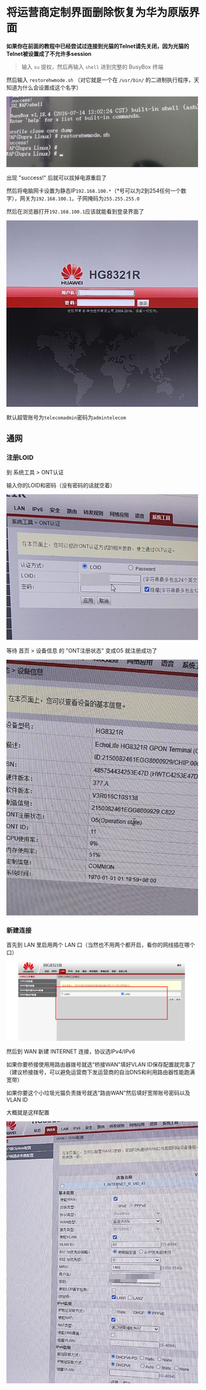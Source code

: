 # 将运营商定制界面删除恢复为华为原版界面

**如果你在前面的教程中已经尝试过连接到光猫的Telnet请先关闭，因为光猫的Telnet被设置成了不允许多session**

> 输入 `su`  提权，然后再输入 `shell` 进到完整的 BusyBox 终端

然后输入 `restorehwmode.sh` （对它就是一个在 `/usr/bin/` 的二进制执行程序，天知道为什么会设置成这个名字）

<img src="img/restorehwmode.sh.jpg" width="500px">

出现 "success!" 后就可以拔掉电源重启了

然后将电脑网卡设置为静态IP`192.168.100.*`（*号可以为2到254任何一个数字），网关为`192.168.100.1`，子网掩码为`255.255.255.0`

然后在浏览器打开`192.168.100.1`应该就能看到登录界面了

<img src="img/huawei-login.jpg" width="500px">

默认超管账号为`telecomadmin`密码为`admintelecom`

## 通网

### 注册LOID

到 系统工具 > ONT认证

输入你的LOID和密码（没有密码的话就空着）

<img src="img/LOID-input.jpg" width="500px">

等待 首页 > 设备信息 的 "ONT注册状态" 变成O5 就注册成功了

<img src="img/ONT-O5.jpg" width="500px">

### 新建连接

首先到 LAN 里启用两个 LAN 口（当然也不用两个都开启，看你的网线插在哪个口）

![](img/LAN-enable.png)

然后到 WAN 新建 INTERNET 连接，协议选IPv4/IPv6

如果你要桥接使用用路由器拨号就选“桥接WAN”填好VLAN ID保存配置就完事了（建议桥接拨号，可以避免运营商下发运营商的自治DNS和利用路由器性能跑满宽带）

如果你要这个小垃圾光猫负责拨号就选“路由WAN”然后填好宽带账号密码以及VLAN ID

大概就是这样配置

<img src="img/account-input.jpg" width="500px">
